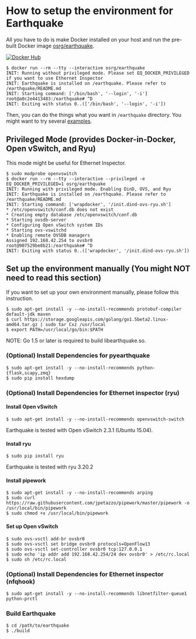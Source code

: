 # How to setup the environment for Earthquake

All you have to do is make Docker installed on your host and run the pre-built Docker image [osrg/earthquake](https://registry.hub.docker.com/u/osrg/earthquake/).

[![Docker Hub](http://dockeri.co/image/osrg/earthquake)](https://registry.hub.docker.com/u/osrg/earthquake/)

    
    $ docker run --rm --tty --interactive osrg/earthquake
	INIT: Running without privileged mode. Please set EQ_DOCKER_PRIVILEGED if you want to use Ethernet Inspector
	INIT: Earthquake is installed on /earthquake. Please refer to /earthquake/README.md
	INIT: Starting command: ['/bin/bash', '--login', '-i']
	root@a0c2e4413483:/earthquake# ^D
	INIT: Exiting with status 0..(['/bin/bash', '--login', '-i'])
	
Then, you can do the things what you want in `/earthquake` directory.
You might want to try several [examples](../example).


## Privileged Mode (provides Docker-in-Docker, Open vSwitch, and Ryu)
This mode might be useful for Ethernet Inspector.
    
    $ sudo modprobe openvswitch
    $ docker run --rm --tty --interactive --privileged -e EQ_DOCKER_PRIVILEGED=1 osrg/earthquake 
    INIT: Running with privileged mode. Enabling DinD, OVS, and Ryu
    INIT: Earthquake is installed on /earthquake. Please refer to /earthquake/README.md
    INIT: Starting command: ['wrapdocker', '/init.dind-ovs-ryu.sh']
    * /etc/openvswitch/conf.db does not exist
    * Creating empty database /etc/openvswitch/conf.db
    * Starting ovsdb-server
    * Configuring Open vSwitch system IDs
    * Starting ovs-vswitchd
    * Enabling remote OVSDB managers
    Assigned 192.168.42.254 to ovsbr0
    root@907529be8b21:/earthquake# ^D
	INIT: Exiting with status 0..(['wrapdocker', '/init.dind-ovs-ryu.sh'])
    

## Set up the environment manually (You might NOT need to read this section)
If you want to set up your own environment manually, please follow this instruction.

	$ sudo apt-get install -y --no-install-recommends protobuf-compiler default-jdk maven
    $ curl https://storage.googleapis.com/golang/go1.5beta2.linux-amd64.tar.gz | sudo tar Cxz /usr/local 
    $ export PATH=/usr/local/go/bin:$PATH 

NOTE: Go 1.5 or later is required to build libearthquake.so.

### (Optional) Install Dependencies for pyearthquake
    
	$ sudo apt-get install -y --no-install-recommends python-{flask,scapy,zmq}
    $ sudo pip install hexdump
    
### (Optional) Install Dependencies for Ethernet inspector (ryu)
#### Install Open vSwitch
    
    $ sudo apt-get install -y --no-install-recommends openvswitch-switch
    
Earthquake is tested with Open vSwitch 2.3.1 (Ubuntu 15.04).

#### Install ryu
    
    $ sudo pip install ryu
    
Earthquake is tested with ryu 3.20.2

#### Install pipework
    
    $ sudo apt-get install -y --no-install-recommends arping
    $ sudo curl https://raw.githubusercontent.com/jpetazzo/pipework/master/pipework -o /usr/local/bin/pipework
    $ sudo chmod +x /usr/local/bin/pipework
    

#### Set up Open vSwitch
	
    $ sudo ovs-vsctl add-br ovsbr0
    $ sudo ovs-vsctl set bridge ovsbr0 protocols=OpenFlow13
    $ sudo ovs-vsctl set-controller ovsbr0 tcp:127.0.0.1
    $ sudo echo 'ip addr add 192.168.42.254/24 dev ovsbr0' > /etc/rc.local
    $ sudo sh /etc/rc.local

### (Optional) Install Dependencies for Ethernet inspector (nfqhook)
    
    $ sudo apt-get install -y --no-install-recommends libnetfilter-queue1 python-prctl
    
### Build Earthquake
    
    $ cd /path/to/earthquake
    $ ./build
    
